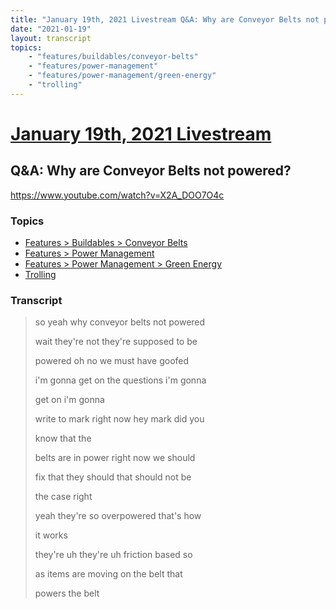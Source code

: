 ```yaml
---
title: "January 19th, 2021 Livestream Q&A: Why are Conveyor Belts not powered?"
date: "2021-01-19"
layout: transcript
topics:
    - "features/buildables/conveyor-belts"
    - "features/power-management"
    - "features/power-management/green-energy"
    - "trolling"
---
```

# [January 19th, 2021 Livestream](../2021-01-19.md)
## Q&A: Why are Conveyor Belts not powered?
https://www.youtube.com/watch?v=X2A_DOO7O4c

### Topics
* [Features > Buildables > Conveyor Belts](../topics/features/buildables/conveyor-belts.md)
* [Features > Power Management](../topics/features/power-management.md)
* [Features > Power Management > Green Energy](../topics/features/power-management/green-energy.md)
* [Trolling](../topics/trolling.md)

### Transcript

> so yeah why conveyor belts not powered
>
> wait they're not they're supposed to be
>
> powered oh no we must have goofed
>
> i'm gonna get on the questions i'm gonna
>
> get on i'm gonna
>
> write to mark right now hey mark did you
>
> know that the
>
> belts are in power right now we should
>
> fix that they should that should not be
>
> the case right
>
> yeah they're so overpowered that's how
>
> it works
>
> they're uh they're uh friction based so
>
> as items are moving on the belt that
>
> powers the belt
>
